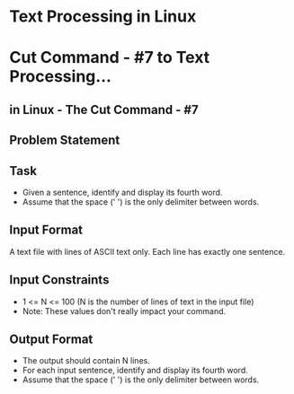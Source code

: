 # Text Processing in Linux 
# Cut Command - #7 to Text Processing…

## in Linux - The Cut Command - #7

## Problem Statement

## Task 

* Given a sentence, identify and display its fourth word. 
* Assume that the space (' ') is the only delimiter between words.

## Input Format 

A text file with lines of ASCII text only. Each line has exactly one sentence.

## Input Constraints 

* 1 <= N <= 100 (N is the number of lines of text in the input file) 
* Note: These values don't really impact your command.

## Output Format 

* The output should contain N lines. 
* For each input sentence, identify and display its fourth word. 
* Assume that the space (' ') is the only delimiter between words.

